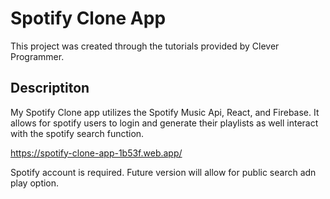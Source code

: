 # Spotify Clone App

This project was created through the tutorials provided by Clever Programmer. 
## Descriptiton

My Spotify Clone app utilizes the Spotify Music Api, React, and Firebase. It allows for spotify users to login and generate their playlists as well interact with the spotify search function. 

https://spotify-clone-app-1b53f.web.app/

Spotify account is required. Future version will allow for public search adn play option. 
